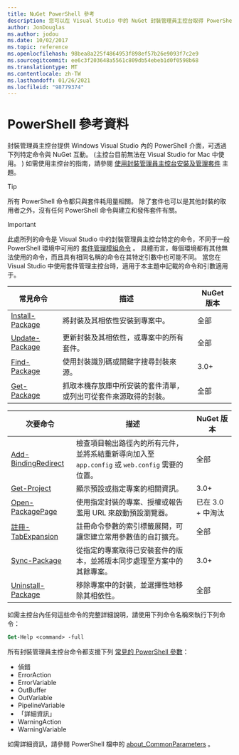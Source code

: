 ```yaml
---
title: NuGet PowerShell 參考
description: 您可以在 Visual Studio 中的 NuGet 封裝管理員主控台取得 PowerShell 命令的完整參考。
author: JonDouglas
ms.author: jodou
ms.date: 10/02/2017
ms.topic: reference
ms.openlocfilehash: 98bea8a225f4864953f898ef57b26e9093f7c2e9
ms.sourcegitcommit: ee6c3f203648a5561c809db54ebeb1d0f0598b68
ms.translationtype: MT
ms.contentlocale: zh-TW
ms.lasthandoff: 01/26/2021
ms.locfileid: "98779374"
---
```

# <a name="powershell-reference"></a>PowerShell 參考資料

封裝管理員主控台提供 Windows Visual Studio 內的 PowerShell 介面，可透過下列特定命令與 NuGet 互動。  (主控台目前無法在 Visual Studio for Mac 中使用。 ) 如需使用主控台的指南，請參閱 [使用封裝管理員主控台安裝及管理套件](../consume-packages/install-use-packages-powershell.md) 主題。

> [!Tip]
> 所有 PowerShell 命令都只與套件耗用量相關。 除了套件也可以是其他封裝的取用者之外，沒有任何 PowerShell 命令與建立和發佈套件有關。

> [!Important]
> 此處所列的命令是 Visual Studio 中的封裝管理員主控台特定的命令，不同于一般 PowerShell 環境中可用的 [套件管理模組命令](/powershell/module/packagemanagement/?view=powershell-6) 。 具體而言，每個環境都有其他無法使用的命令，而且具有相同名稱的命令在其特定引數中也可能不同。 當您在 Visual Studio 中使用套件管理主控台時，適用于本主題中記載的命令和引數適用于。

| 常見命令 | 描述 | NuGet 版本 |
| --- | --- | --- |
| [Install-Package](ps-reference/ps-ref-install-package.md) | 將封裝及其相依性安裝到專案中。 | 全部 |
| [Update-Package](ps-reference/ps-ref-update-package.md) | 更新封裝及其相依性，或專案中的所有套件。 | 全部 |
| [Find-Package](ps-reference/ps-ref-find-package.md) | 使用封裝識別碼或關鍵字搜尋封裝來源。 | 3.0+ |
| [Get-Package](ps-reference/ps-ref-get-package.md) | 抓取本機存放庫中所安裝的套件清單，或列出可從套件來源取得的封裝。 | 全部 |

| 次要命令 | 描述 | NuGet 版本 |
| --- | --- | --- |
| [Add-BindingRedirect](ps-reference/ps-ref-add-bindingredirect.md) | 檢查項目輸出路徑內的所有元件，並將系結重新導向加入至 `app.config` 或 `web.config` 需要的位置。 | 全部 |
| [Get-Project](ps-reference/ps-ref-get-project.md) | 顯示預設或指定專案的相關資訊。 | 3.0+ |
| [Open-PackagePage](ps-reference/ps-ref-open-packagepage.md) | 使用指定封裝的專案、授權或報告濫用 URL 來啟動預設瀏覽器。 | 已在 3.0 + 中淘汰 |
| [註冊-TabExpansion](ps-reference/ps-ref-register-tabexpansion.md) | 註冊命令參數的索引標籤展開，可讓您建立常用參數值的自訂擴充。 | 全部 |
| [Sync-Package](ps-reference/ps-ref-sync-package.md) | 從指定的專案取得已安裝套件的版本，並將版本同步處理至方案中的其餘專案。 | 3.0+ |
| [Uninstall-Package](ps-reference/ps-ref-uninstall-package.md) | 移除專案中的封裝，並選擇性地移除其相依性。 | 全部 |

如需主控台內任何這些命令的完整詳細說明，請使用下列命令名稱來執行下列命令：

```ps
Get-Help <command> -full
```

所有封裝管理員主控台命令都支援下列 [常見的 PowerShell 參數](/powershell/module/microsoft.powershell.core/about/about_commonparameters)：

- 偵錯
- ErrorAction
- ErrorVariable
- OutBuffer
- OutVariable
- PipelineVariable
- 「詳細資訊」
- WarningAction
- WarningVariable

如需詳細資訊，請參閱 PowerShell 檔中的 [about_CommonParameters](/powershell/module/microsoft.powershell.core/about/about_commonparameters) 。